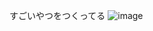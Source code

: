 すごいやつをつくってる
![image](https://github.com/user-attachments/assets/8db2be9a-7172-4a53-b1d8-d58a93e7c76b)
